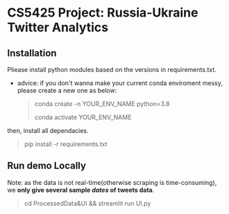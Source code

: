 # CS5425 Project: Russia-Ukraine Twitter Analytics

## Installation
Pliease install python modules based on the versions in requirements.txt.

- advice: if you don't wanna make your current conda enviroment messy, please create a new one as below:
    > conda create -n YOUR_ENV_NAME python=3.8
    >
    > conda activate YOUR_ENV_NAME

then, install all dependacies.
> pip install -r requirements.txt

## Run demo Locally
Note: as the data is not real-time(otherwise scraping is time-consuming), we **only give several sample *dates* of tweets data**.

> cd ProcessedData\&UI && streamlit run UI.py
